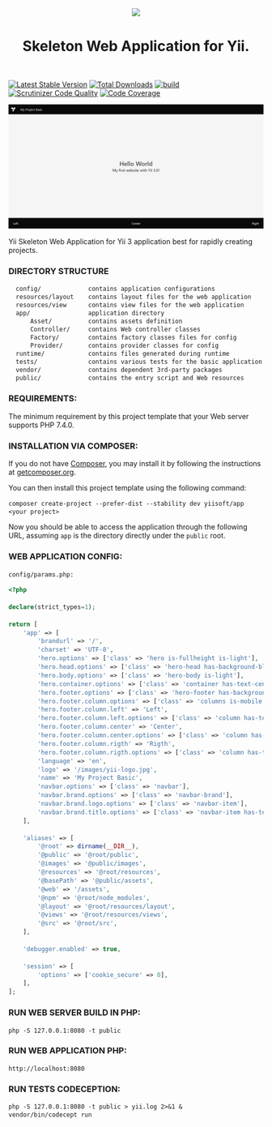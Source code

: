 <p align="center">
    <a href="https://github.com/yiisoft" target="_blank">
        <img src="https://avatars0.githubusercontent.com/u/993323" height="80px">
    </a>
    <h1 align="center">Skeleton Web Application for Yii.</h1>
    <br>
</p>

[![Latest Stable Version](https://poser.pugx.org/yiisoft/app/v/stable.png)](https://packagist.org/packages/yiisoft/app)
[![Total Downloads](https://poser.pugx.org/yiisoft/app/downloads.png)](https://packagist.org/packages/yiisoft/app)
[![build](https://github.com/yiisoft/app/workflows/build/badge.svg)](https://github.com/yiisoft/app/actions)
[![Scrutinizer Code Quality](https://scrutinizer-ci.com/g/yiisoft/app/badges/quality-score.png?b=master)](https://scrutinizer-ci.com/g/yiisoft/app/?branch=master)
[![Code Coverage](https://scrutinizer-ci.com/g/yiisoft/app/badges/coverage.png?b=master)](https://scrutinizer-ci.com/g/yiisoft/app/?branch=master)

<p align="center">
    <a href="https://github.com/yiisoft/app" target="_blank">
        <img src="docs\images\home.png" >
    </a>
</p>

Yii Skeleton Web Application for Yii 3 application best for rapidly creating projects.

### DIRECTORY STRUCTURE

      config/             contains application configurations
      resources/layout    contains layout files for the web application
      resources/view      contains view files for the web application
      app/                application directory
          Asset/          contains assets definition
          Controller/     contains Web controller classes
          Factory/        contains factory classes files for config
          Provider/       contains provider classes for config
      runtime/            contains files generated during runtime
      tests/              contains various tests for the basic application
      vendor/             contains dependent 3rd-party packages      
      public/             contains the entry script and Web resources


### REQUIREMENTS:

The minimum requirement by this project template that your Web server supports PHP 7.4.0.

### INSTALLATION VIA COMPOSER:

If you do not have [Composer](http://getcomposer.org/), you may install it by following the instructions
at [getcomposer.org](http://getcomposer.org/doc/00-intro.md#installation-nix).

You can then install this project template using the following command:

~~~
composer create-project --prefer-dist --stability dev yiisoft/app <your project>
~~~

Now you should be able to access the application through the following URL, assuming `app` is the directory
directly under the `public` root.

### WEB APPLICATION CONFIG:

`config/params.php:`

```php
<?php

declare(strict_types=1);

return [
    'app' => [
        'brandurl' => '/',
        'charset' => 'UTF-8',
        'hero.options' => ['class' => 'hero is-fullheight is-light'],
        'hero.head.options' => ['class' => 'hero-head has-background-black'],
        'hero.body.options' => ['class' => 'hero-body is-light'],
        'hero.container.options' => ['class' => 'container has-text-centered'],
        'hero.footer.options' => ['class' => 'hero-footer has-background-black'],
        'hero.footer.column.options' => ['class' => 'columns is-mobile'],
        'hero.footer.column.left' => 'Left',
        'hero.footer.column.left.options' => ['class' => 'column has-text-left has-text-light'],
        'hero.footer.column.center' => 'Center',
        'hero.footer.column.center.options' => ['class' => 'column has-text-centered has-text-light'],
        'hero.footer.column.rigth' => 'Rigth',
        'hero.footer.column.rigth.options' => ['class' => 'column has-text-right has-text-light'],
        'language' => 'en',
        'logo' => '/images/yii-logo.jpg',
        'name' => 'My Project Basic',
        'navbar.options' => ['class' => 'navbar'],
        'navbar.brand.options' => ['class' => 'navbar-brand'],
        'navbar.brand.logo.options' => ['class' => 'navbar-item'],
        'navbar.brand.title.options' => ['class' => 'navbar-item has-text-light'],
    ],

    'aliases' => [
        '@root' => dirname(__DIR__),
        '@public' => '@root/public',
        '@images' => '@public/images',
        '@resources' => '@root/resources',
        '@basePath' => '@public/assets',
        '@web' => '/assets',
        '@npm' => '@root/node_modules',
        '@layout' => '@root/resources/layout',
        '@views' => '@root/resources/views',
        '@src' => '@root/src',
    ],

    'debugger.enabled' => true,

    'session' => [
        'options' => ['cookie_secure' => 0],
    ],
];
```

### RUN WEB SERVER BUILD IN PHP:

~~~
php -S 127.0.0.1:8080 -t public
~~~

### RUN WEB APPLICATION PHP:

~~~
http://localhost:8080
~~~

### RUN TESTS CODECEPTION:

~~~
php -S 127.0.0.1:8080 -t public > yii.log 2>&1 &
vendor/bin/codecept run
~~~

